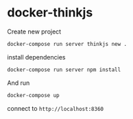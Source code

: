 # docker-thinkjs

Create new project

```bash
docker-compose run server thinkjs new .
```

install dependencies

```bash
docker-compose run server npm install
```

And run

```bash
docker-compose up
```

connect to `http://localhost:8360`
